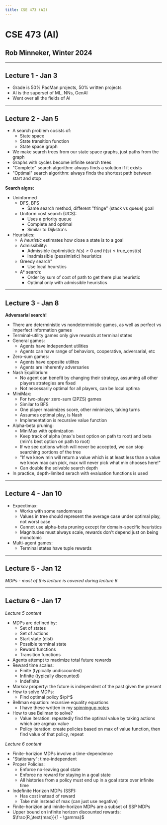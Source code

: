 ```yaml
---
title: CSE 473 (AI)
---
```


# CSE 473 (AI)

## Rob Minneker, Winter 2024

---

## Lecture 1 - Jan 3

- Grade is 50% PacMan projects, 50% written projects
- AI is the superset of ML, NNs, GenAI
- Went over all the fields of AI

---

## Lecture 2 - Jan 5

- A search problem cosists of:
    - State space
    - State transition function
    - State space graph
- We make search trees from our state space graphs, just paths from the graph
- Graphs with cycles become infinite search trees
- "Complete" search algorithm: always finds a solution if it exists
- "Optimal" search algorithm: always finds the shortest path between start and stop

**Search algos:**

- Uninformed
    - DFS, BFS
        - Same search method, different "fringe" (stack vs queue) goal
    - Uniform cost search (UCS):
        - Uses a priority queue
        - Complete and optimal
        - Similar to Dijkstra's
- Heuristics:
    - A *heuristic* estimates how close a state is to a goal
    - Admissibility:
        - Admissible (optimistic): $h(s) \geq 0$ and $h(s) \leq
          \text{true_cost}(s)$
        - Inadmissible (pessimistic) heuristics
    - Greedy search"
        - Use local heurstics
    - A\* search:
        - Order by sum of cost of path to get there plus heuristic
        - Optimal only with admissible heuristics

---

## Lecture 3 - Jan 8

**Adversarial search!**

- There are deterministic vs nondeterministic games, as well as perfect vs
  imperfect information games
- Terminal-utility games only give rewards at terminal states
- General games:
    - Agents have independent utilities
    - Agents can have range of behaviors, cooperative, adversarial, etc
- Zero-sum games:
    - Agents have opposite utilites
    - Agents are inherently adversaries
- Nash Equilibrium:
    - No agent can benefit by changing their strategy, assuming all other
      players strategies are fixed
    - Not necessarily optimal for all players, can be local optima
- MiniMax:
    - For two-player zero-sum (2PZS) games
    - Similar to BFS
    - One player maximizes score, other minimizes, taking turns
    - Assumes optimal play, is Nash
    - Implementation is recursive value function
- Alpha-beta pruning:
    - MiniMax with optimization
    - Keep track of alpha (max's best option on path to root) and beta (min's
      best option on path to root)
    - If we see options which will never be accepted, we can stop searching
      portions of the tree
    - "If we know min will return a value which is at least less than a value
      we know max can pick, max will never pick what min chooses here!"
    - Can double the solvable search depth
- In practice, depth-limited serach with evaluation functions is used

---

## Lecture 4 - Jan 10

- Expectimax:
    - Works with some randomness
    - Values in tree should represent the average case under optimal play, not
      worst case
    - Cannot use alpha-beta pruning except for domain-specific heuristics
    - Magnitudes must always scale, rewards don't depend just on being monotonic
- Multi-agent games:
    - Terminal states have tuple rewards

---

## Lecture 5 - Jan 12

*MDPs - most of this lecture is covered during lecture 6*

---

## Lecture 6 - Jan 17

*Lecture 5 content*

- MDPs are defined by:
    - Set of states
    - Set of actions
    - Start state (dist)
    - Possible terminal state
    - Reward functions
    - Transition functions
- Agents attempt to maximize total future rewards
- Reward time scales:
    - Finite (typically undiscounted)
    - Infinite (typically discounted)
    - Indefinite
- Markov property: the future is independent of the past given the present
- How to solve MDPs:
    - Find optimal policy $\pi^$
- Bellman equation: recursive equality equations
    - I have these written in my [spinningup notes](\notes\spinningup.html)
- How to use Bellman to solve?
    - Value iteration: repeatedly find the optimal value by taking actions which
      are argmax value
    - Policy iteration: create policies based on max of value function, then
      find value of that policy, repeat

*Lecture 6 content*

- Finite-horizion MDPs involve a time-dependence
- "Stationary": time-independent
- Proper Policies:
    - Enforce no-leaving goal state
    - Enforce no reward for staying in a goal state
    - All histories from a policy must end up in a goal state over infinite time
- Indefinite Horizon MDPs (SSP):
    - Has cost instead of reward
    - Take min instead of max (can just use negative)
- Finite-horizion and ininite-horizon MDPs are a subset of SSP MDPs
- Upper bound on infinite horizon discounted rewards: $\frac{R_\text{max}}{1 -
  \gamma}$
